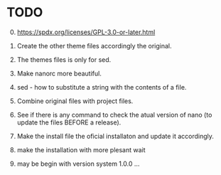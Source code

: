 # TODO

0. https://spdx.org/licenses/GPL-3.0-or-later.html

0. Create the other theme files accordingly the original.
0. The themes files is only for sed.
0. Make nanorc more beautiful.
0. sed - how to substitute a string with the contents of a file.
1. Combine original files with project files.
2. See if there is any command to check the atual version of nano (to update the files BEFORE a release).
4. Make the install file the oficial installaton and update it accordingly.

0. make the installation with more plesant wait
0. may be begin with version system 1.0.0 ...
